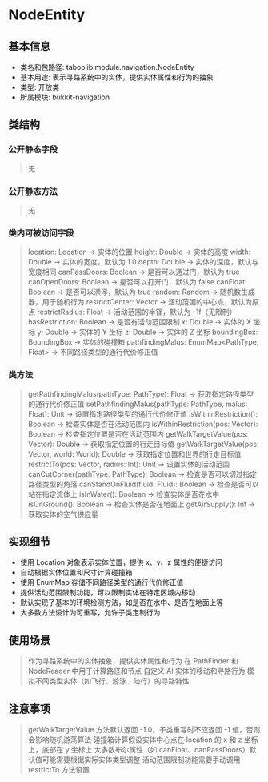 # NodeEntity
## 基本信息
- 类名和包路径: taboolib.module.navigation.NodeEntity
- 基本用途: 表示寻路系统中的实体，提供实体属性和行为的抽象
- 类型: 开放类
- 所属模块: bukkit-navigation

## 类结构
### 公开静态字段
> 无

### 公开静态方法
> 无

### 类内可被访问字段
> location: Location -> 实体的位置
> height: Double -> 实体的高度
> width: Double -> 实体的宽度，默认为 1.0
> depth: Double -> 实体的深度，默认与宽度相同
> canPassDoors: Boolean -> 是否可以通过门，默认为 true
> canOpenDoors: Boolean -> 是否可以打开门，默认为 false
> canFloat: Boolean -> 是否可以漂浮，默认为 true
> random: Random -> 随机数生成器，用于随机行为
> restrictCenter: Vector -> 活动范围的中心点，默认为原点
> restrictRadius: Float -> 活动范围的半径，默认为 -1f（无限制）
> hasRestriction: Boolean -> 是否有活动范围限制
> x: Double -> 实体的 X 坐标
> y: Double -> 实体的 Y 坐标
> z: Double -> 实体的 Z 坐标
> boundingBox: BoundingBox -> 实体的碰撞箱
> pathfindingMalus: EnumMap<PathType, Float> -> 不同路径类型的通行代价修正值

### 类方法
> getPathfindingMalus(pathType: PathType): Float -> 获取指定路径类型的通行代价修正值
> setPathfindingMalus(pathType: PathType, malus: Float): Unit -> 设置指定路径类型的通行代价修正值
> isWithinRestriction(): Boolean -> 检查实体是否在活动范围内
> isWithinRestriction(pos: Vector): Boolean -> 检查指定位置是否在活动范围内
> getWalkTargetValue(pos: Vector): Double -> 获取指定位置的行走目标值
> getWalkTargetValue(pos: Vector, world: World): Double -> 获取指定位置和世界的行走目标值
> restrictTo(pos: Vector, radius: Int): Unit -> 设置实体的活动范围
> canCutCorner(pathType: PathType): Boolean -> 检查是否可以切过指定路径类型的角落
> canStandOnFluid(fluid: Fluid): Boolean -> 检查是否可以站在指定流体上
> isInWater(): Boolean -> 检查实体是否在水中
> isOnGround(): Boolean -> 检查实体是否在地面上
> getAirSupply(): Int -> 获取实体的空气供应量

## 实现细节
- 使用 Location 对象表示实体位置，提供 x、y、z 属性的便捷访问
- 自动根据实体位置和尺寸计算碰撞箱
- 使用 EnumMap 存储不同路径类型的通行代价修正值
- 提供活动范围限制功能，可以限制实体在特定区域内移动
- 默认实现了基本的环境检测方法，如是否在水中、是否在地面上等
- 大多数方法设计为可重写，允许子类定制行为

## 使用场景
> 作为寻路系统中的实体抽象，提供实体属性和行为
> 在 PathFinder 和 NodeReader 中用于计算路径和节点
> 自定义 AI 实体的移动和寻路行为
> 模拟不同类型实体（如飞行、游泳、陆行）的寻路特性

## 注意事项
> getWalkTargetValue 方法默认返回 -1.0，子类重写时不应返回 -1 值，否则会影响随机游荡算法
> 碰撞箱计算假设实体中心点在 location 的 x 和 z 坐标上，底部在 y 坐标上
> 大多数布尔属性（如 canFloat、canPassDoors）默认值可能需要根据实际实体类型调整
> 活动范围限制功能需要手动调用 restrictTo 方法设置
